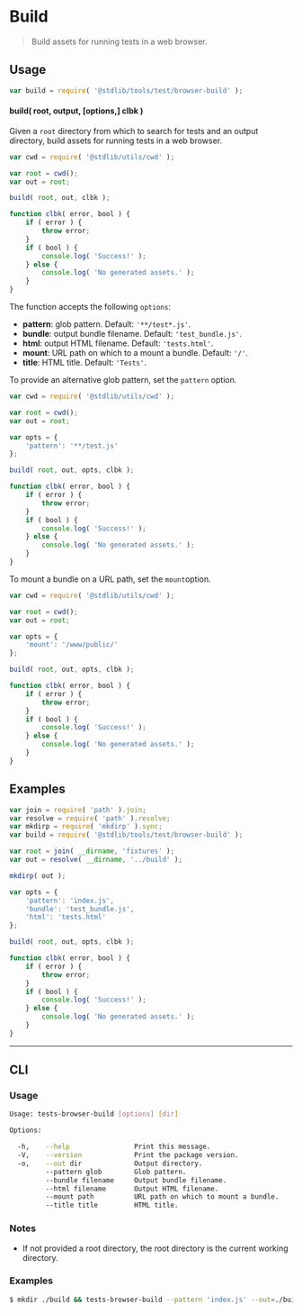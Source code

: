 # Build

> Build assets for running tests in a web browser.


<!-- Section to include introductory text. Make sure to keep an empty line after the intro `section` element and another before the `/section` close. -->

<section class="intro">

</section>

<!-- /.intro -->

<!-- Package usage documentation. -->

<section class="usage">

## Usage

``` javascript
var build = require( '@stdlib/tools/test/browser-build' );
```

#### build( root, output, \[options,\] clbk )

Given a `root` directory from which to search for tests and an output directory, build assets for running tests in a web browser.

<!-- eslint-disable no-redeclare -->

``` javascript
var cwd = require( '@stdlib/utils/cwd' );

var root = cwd();
var out = root;

build( root, out, clbk );

function clbk( error, bool ) {
    if ( error ) {
        throw error;
    }
    if ( bool ) {
        console.log( 'Success!' );
    } else {
        console.log( 'No generated assets.' );
    }
}
```

The function accepts the following `options`:

* __pattern__: glob pattern. Default: `'**/test*.js'`.
* __bundle__: output bundle filename. Default: `'test_bundle.js'`.
* __html__: output HTML filename. Default: `'tests.html'`.
* __mount__: URL path on which to a mount a bundle. Default: `'/'`.
* __title__: HTML title. Default: `'Tests'`.

To provide an alternative glob pattern, set the `pattern` option.

<!-- eslint-disable no-redeclare -->

``` javascript
var cwd = require( '@stdlib/utils/cwd' );

var root = cwd();
var out = root;

var opts = {
    'pattern': '**/test.js'
};

build( root, out, opts, clbk );

function clbk( error, bool ) {
    if ( error ) {
        throw error;
    }
    if ( bool ) {
        console.log( 'Success!' );
    } else {
        console.log( 'No generated assets.' );
    }
}
```

To mount a bundle on a URL path, set the `mount`option.

<!-- eslint-disable no-redeclare -->

``` javascript
var cwd = require( '@stdlib/utils/cwd' );

var root = cwd();
var out = root;

var opts = {
    'mount': '/www/public/'
};

build( root, out, opts, clbk );

function clbk( error, bool ) {
    if ( error ) {
        throw error;
    }
    if ( bool ) {
        console.log( 'Success!' );
    } else {
        console.log( 'No generated assets.' );
    }
}
```

</section>

<!-- /.usage -->

<!-- Package usage notes. Make sure to keep an empty line after the `section` element and another before the `/section` close. -->

<section class="notes">

</section>

<!-- /.notes -->

<!-- Package usage examples. -->

<section class="examples">

## Examples

<!-- eslint-disable no-redeclare -->

``` javascript
var join = require( 'path' ).join;
var resolve = require( 'path' ).resolve;
var mkdirp = require( 'mkdirp' ).sync;
var build = require( '@stdlib/tools/test/browser-build' );

var root = join( __dirname, 'fixtures' );
var out = resolve( __dirname, '../build' );

mkdirp( out );

var opts = {
    'pattern': 'index.js',
    'bundle': 'test_bundle.js',
    'html': 'tests.html'
};

build( root, out, opts, clbk );

function clbk( error, bool ) {
    if ( error ) {
        throw error;
    }
    if ( bool ) {
        console.log( 'Success!' );
    } else {
        console.log( 'No generated assets.' );
    }
}
```

</section>

<!-- /.examples -->

<!-- Section for describing a command-line interface. -->

---

<section class="cli">

## CLI

<!-- CLI usage documentation. -->

<section class="usage">

### Usage

``` bash
Usage: tests-browser-build [options] [dir]

Options:

  -h,    --help                Print this message.
  -V,    --version             Print the package version.
  -o,    --out dir             Output directory.
         --pattern glob        Glob pattern.
         --bundle filename     Output bundle filename.
         --html filename       Output HTML filename.
         --mount path          URL path on which to mount a bundle.
         --title title         HTML title.
```

</section>

<!-- /.usage -->

<!-- CLI usage notes. Make sure to keep an empty line after the `section` element and another before the `/section` close. -->

<section class="notes">

### Notes

* If not provided a root directory, the root directory is the current working directory. 

</section>

<!-- /.notes -->

<!-- CLI usage examples. -->

<section class="examples">

### Examples

``` bash
$ mkdir ./build && tests-browser-build --pattern 'index.js' --out=./build ./examples/fixtures
```

</section>

<!-- /.examples -->

</section>

<!-- /.cli -->

<!-- Section to include cited references. If references are included, add a horizontal rule *before* the section. Make sure to keep an empty line after the `section` element and another before the `/section` close. -->

<section class="references">

</section>

<!-- /.references -->

<!-- Section for all links. Make sure to keep an empty line after the `section` element and another before the `/section` close. -->

<section class="links">

</section>

<!-- /.links -->
